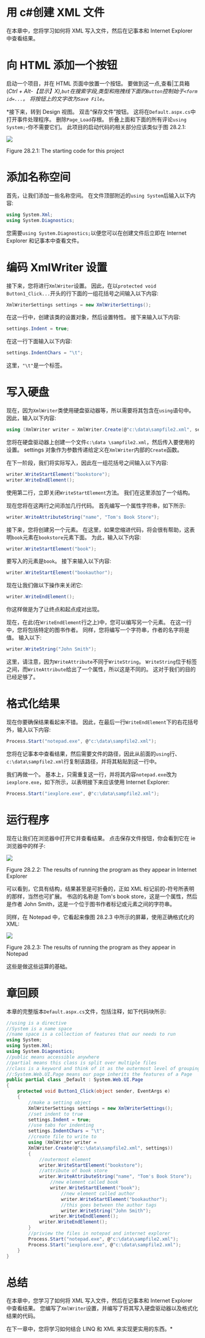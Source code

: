 # 用 c#创建 XML 文件

在本章中，您将学习如何将 XML 写入文件，然后在记事本和 Internet Explorer 中查看结果。

# 向 HTML 添加一个按钮

启动一个项目，并在 HTML 页面中放置一个按钮。 要做到这一点,查看|工具箱(**Ctrl + Alt*-【显示】X),`but`在搜索字段,类型和拖拽线下面的`Button`控制始于`<form id=...`。 将按钮上的文字改为`Save File`。*

 *接下来，转到 Design 视图。 双击“保存文件”按钮。 这将在`Default.aspx.cs`中打开事件处理程序。 删除`Page_Load`存根。 折叠上面和下面的所有评论`using System;`-你不需要它们。 此项目的启动代码的相关部分应该类似于图 28.2.1:

![](img/e5d29865-ef41-4272-8a72-ba42846e7d38.png)

Figure 28.2.1: The starting code for this project

# 添加名称空间

首先，让我们添加一些名称空间。 在文件顶部附近的`using System`后输入以下内容:

```cs
using System.Xml;
using System.Diagnostics;
```

您需要`using System.Diagnostics;`以便您可以在创建文件后立即在 Internet Explorer 和记事本中查看文件。

# 编码 XmlWriter 设置

接下来，您将进行`XmlWriter`设置。 因此，在以`protected void Button1_Click...`开头的行下面的一组花括号之间输入以下内容:

```cs
XmlWriterSettings settings = new XmlWriterSettings();
```

在这一行中，创建该类的设置对象，然后设置特性。 接下来输入以下内容:

```cs
settings.Indent = true;
```

在这一行下面输入以下内容:

```cs
settings.IndentChars = "\t";
```

这里，`"\t"`是一个标签。

# 写入硬盘

现在，因为`XmlWriter`类使用硬盘驱动器等，所以需要将其包含在`using`语句中。 因此，输入以下内容:

```cs
using (XmlWriter writer = XmlWriter.Create(@"c:\data\sampfile2.xml", settings))
```

您将在硬盘驱动器上创建一个文件`c:\data \sampfile2.xml`，然后传入要使用的设置。 settings 对象作为参数传递给定义在`XmlWriter`内部的`Create`函数。

在下一阶段，我们将实际写入，因此在一组花括号之间输入以下内容:

```cs
writer.WriteStartElement("bookstore");
writer.WriteEndElement();
```

使用第二行，立即关闭`WriteStartElement`方法。 我们在这里添加了一个结构。

现在您将在这两行之间添加几行代码。 首先编写一个属性字符串，如下所示:

```cs
writer.WriteAttributeString("name", "Tom's Book Store");
```

接下来，您将创建另一个元素。 在这里，如果您缩进代码，将会很有帮助，这表明`book`元素在`bookstore`元素下面。 为此，输入以下内容:

```cs
writer.WriteStartElement("book");
```

要写入的元素是`book`。 接下来输入以下内容:

```cs
writer.WriteStartElement("bookauthor");
```

现在让我们做以下操作来关闭它:

```cs
writer.WriteEndElement();
```

你这样做是为了让终点和起点成对出现。

现在，在此(在`WriteEndElement`行之上)中，您可以编写另一个元素。 在这一行中，您将包括特定的图书作者。 同样，您将编写一个字符串，作者的名字将是值。 输入以下:

```cs
writer.WriteString("John Smith");
```

这里，请注意，因为`WriteAttribute`不同于`WriteString`。 `WriteString`位于标签之间，而`WriteAttribute`给出了一个属性，所以这是不同的。 这对于我们的目的已经足够了。

# 格式化结果

现在你要确保结果看起来不错。 因此，在最后一行`WriteEndElement`下的右花括号外，输入以下内容:

```cs
Process.Start("notepad.exe", @"c:\data\sampfile2.xml");
```

您将在记事本中查看结果，然后需要文件的路径，因此从前面的`using`行、`c:\data\sampfile2.xml`行复制该路径，并将其粘贴到这一行中。

我们再做一个。 基本上，只需重复这一行，并将其内容`notepad.exe`改为`iexplore.exe`，如下所示，以表明接下来应该使用 Internet Explorer:

```cs
Process.Start("iexplore.exe", @"c:\data\sampfile2.xml");
```

# 运行程序

现在让我们在浏览器中打开它并查看结果。 点击保存文件按钮，你会看到它在 ie 浏览器中的样子:

![](img/19885c8c-225f-4153-a138-9a8bac1776bd.png)

Figure 28.2.2: The results of running the program as they appear in Internet Explorer

可以看到，它具有结构，结果甚至是可折叠的，正如 XML 标记前的-符号所表明的那样，当然也可扩展。 书店的名称是 Tom's book store，这是一个属性，然后是作者 John Smith，这是一个位于图书作者标记或元素之间的字符串。

同样，在 Notepad 中，它看起来像图 28.2.3 中所示的屏幕，使用正确格式化的 XML:

![](img/d78866d8-e93f-474f-9bc2-a3f26a347b5a.png)

Figure 28.2.3: The results of running the program as they appear in Notepad

这些是做这些运算的基础。

# 章回顾

本章的完整版本`Default.aspx.cs`文件，包括注释，如下代码块所示:

```cs
//using is a directive
//System is a name space
//name space is a collection of features that our needs to run
using System;
using System.Xml;
using System.Diagnostics;
//public means accessible anywhere
//partial means this class is split over multiple files
//class is a keyword and think of it as the outermost level of grouping
//:System.Web.UI.Page means our page inherits the features of a Page
public partial class _Default : System.Web.UI.Page
{
    protected void Button1_Click(object sender, EventArgs e)
    {
        //make a setting object
        XmlWriterSettings settings = new XmlWriterSettings();
        //set indent to true
        settings.Indent = true;
        //use tabs for indenting
        settings.IndentChars = "\t";
        //create file to write to
        using (XmlWriter writer = 
        XmlWriter.Create(@"c:\data\sampfile2.xml", settings))
        {
            //outermost element
            writer.WriteStartElement("bookstore");
            //attribute of book store
            writer.WriteAttributeString("name", "Tom's Book Store");
                //new element called book
                writer.WriteStartElement("book");
                    //new element called author
                    writer.WriteStartElement("bookauthor");
                    //this goes between the author tags
                    writer.WriteString("John Smith");
                writer.WriteEndElement();
            writer.WriteEndElement();
        }
        //priview the files in notepad and internet explorer
        Process.Start("notepad.exe", @"c:\data\sampfile2.xml");
        Process.Start("iexplore.exe", @"c:\data\sampfile2.xml");
    }
}
```

# 总结

在本章中，您学习了如何将 XML 写入文件，然后在记事本和 Internet Explorer 中查看结果。 您编写了`XmlWriter`设置，并编写了将其写入硬盘驱动器以及格式化结果的代码。

在下一章中，您将学习如何结合 LINQ 和 XML 来实现更实用的东西。*